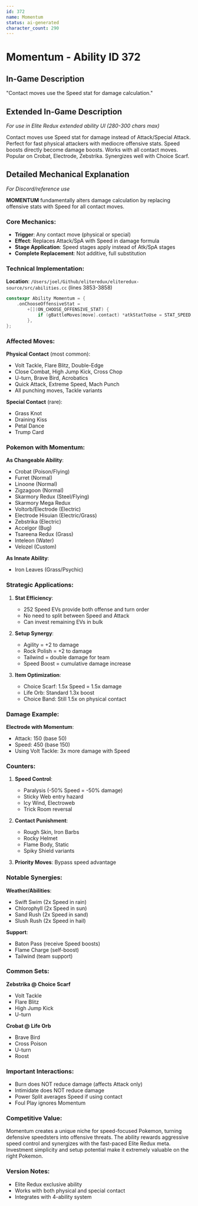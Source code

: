 ```yaml
---
id: 372
name: Momentum
status: ai-generated
character_count: 290
---
```


# Momentum - Ability ID 372

## In-Game Description
"Contact moves use the Speed stat for damage calculation."

## Extended In-Game Description
*For use in Elite Redux extended ability UI (280-300 chars max)*

<!-- This extended description is for wiki/other purposes that allow more detail than the normal in-game description -->

Contact moves use Speed stat for damage instead of Attack/Special Attack. Perfect for fast physical attackers with mediocre offensive stats. Speed boosts directly become damage boosts. Works with all contact moves. Popular on Crobat, Electrode, Zebstrika. Synergizes well with Choice Scarf.

## Detailed Mechanical Explanation
*For Discord/reference use*

**MOMENTUM** fundamentally alters damage calculation by replacing offensive stats with Speed for all contact moves.

### Core Mechanics:
- **Trigger**: Any contact move (physical or special)
- **Effect**: Replaces Attack/SpA with Speed in damage formula
- **Stage Application**: Speed stages apply instead of Atk/SpA stages
- **Complete Replacement**: Not additive, full substitution

### Technical Implementation:
**Location**: `/Users/joel/Github/eliteredux/eliteredux-source/src/abilities.cc` (lines 3853-3858)
```cpp
constexpr Ability Momentum = {
    .onChooseOffensiveStat =
        +[](ON_CHOOSE_OFFENSIVE_STAT) {
            if (gBattleMoves[move].contact) *atkStatToUse = STAT_SPEED;
        },
};
```

### Affected Moves:
**Physical Contact** (most common):
- Volt Tackle, Flare Blitz, Double-Edge
- Close Combat, High Jump Kick, Cross Chop
- U-turn, Brave Bird, Acrobatics
- Quick Attack, Extreme Speed, Mach Punch
- All punching moves, Tackle variants

**Special Contact** (rare):
- Grass Knot
- Draining Kiss
- Petal Dance
- Trump Card

### Pokemon with Momentum:

**As Changeable Ability**:
- Crobat (Poison/Flying)
- Furret (Normal)
- Linoone (Normal)
- Zigzagoon (Normal)
- Skarmory Redux (Steel/Flying)
- Skarmory Mega Redux
- Voltorb/Electrode (Electric)
- Electrode Hisuian (Electric/Grass)
- Zebstrika (Electric)
- Accelgor (Bug)
- Tsareena Redux (Grass)
- Inteleon (Water)
- Velozel (Custom)

**As Innate Ability**:
- Iron Leaves (Grass/Psychic)

### Strategic Applications:

1. **Stat Efficiency**:
   - 252 Speed EVs provide both offense and turn order
   - No need to split between Speed and Attack
   - Can invest remaining EVs in bulk

2. **Setup Synergy**:
   - Agility = +2 to damage
   - Rock Polish = +2 to damage
   - Tailwind = double damage for team
   - Speed Boost = cumulative damage increase

3. **Item Optimization**:
   - Choice Scarf: 1.5x Speed = 1.5x damage
   - Life Orb: Standard 1.3x boost
   - Choice Band: Still 1.5x on physical contact

### Damage Example:
**Electrode with Momentum**:
- Attack: 150 (base 50)
- Speed: 450 (base 150)
- Using Volt Tackle: 3x more damage with Speed

### Counters:
1. **Speed Control**:
   - Paralysis (-50% Speed = -50% damage)
   - Sticky Web entry hazard
   - Icy Wind, Electroweb
   - Trick Room reversal

2. **Contact Punishment**:
   - Rough Skin, Iron Barbs
   - Rocky Helmet
   - Flame Body, Static
   - Spiky Shield variants

3. **Priority Moves**: Bypass speed advantage

### Notable Synergies:

**Weather/Abilities**:
- Swift Swim (2x Speed in rain)
- Chlorophyll (2x Speed in sun)
- Sand Rush (2x Speed in sand)
- Slush Rush (2x Speed in hail)

**Support**:
- Baton Pass (receive Speed boosts)
- Flame Charge (self-boost)
- Tailwind (team support)

### Common Sets:

**Zebstrika @ Choice Scarf**
- Volt Tackle
- Flare Blitz
- High Jump Kick
- U-turn

**Crobat @ Life Orb**
- Brave Bird
- Cross Poison
- U-turn
- Roost

### Important Interactions:
- Burn does NOT reduce damage (affects Attack only)
- Intimidate does NOT reduce damage
- Power Split averages Speed if using contact
- Foul Play ignores Momentum

### Competitive Value:
Momentum creates a unique niche for speed-focused Pokemon, turning defensive speedsters into offensive threats. The ability rewards aggressive speed control and synergizes with the fast-paced Elite Redux meta. Investment simplicity and setup potential make it extremely valuable on the right Pokemon.

### Version Notes:
- Elite Redux exclusive ability
- Works with both physical and special contact
- Integrates with 4-ability system